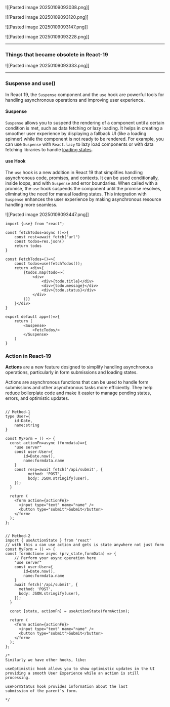 ![[Pasted image 20250109093038.png]]

![[Pasted image 20250109093120.png]]

![[Pasted image 20250109093147.png]]

![[Pasted image 20250109093228.png]]

---

### Things that became obsolete in React-19

![[Pasted image 20250109093333.png]]

---

### Suspense and use()

In React 19, the `Suspense` component and the `use` hook are powerful tools for handling asynchronous operations and improving user experience.

#### Suspense
`Suspense` allows you to suspend the rendering of a component until a certain condition is met, such as data fetching or lazy loading. It helps in creating a smoother user experience by displaying a fallback UI (like a loading spinner) while the component is not ready to be rendered. For example, you can use `Suspense` with `React.lazy` to lazy load components or with data fetching libraries to handle [loading states](https://www.youtube.com/watch?v=xwr7ZyfKzjA).

#### use Hook
The `use` hook is a new addition in React 19 that simplifies handling asynchronous code, promises, and contexts. It can be used conditionally, inside loops, and with `Suspense` and error boundaries. When called with a promise, the `use` hook suspends the component until the promise resolves, eliminating the need for manual loading states. This integration with `Suspense` enhances the user experience by making asynchronous resource handling more seamless.



![[Pasted image 20250109093447.png]]

```tsx
import {use} from "react";

const fetchTodos=async ()=>{
	const rest=await fetch("url")
	const todos=res.json()
	return todos
}

const FetchTodos=()=>{
	const todos=use(fetchTodos());
	return <div>{
		{todos.map(todo=>(
			<div>
				<div>{todo.title}</div>
				<div>{todo.message}</div>
				<div>{todo.status}</div>
			</div>
		))}
	}</div>
}

export default app=()=>{
	return (
		<Suspense>
			<FetcTodos/>
		</Suspense>
	)
}
```
### Action in React-19

**Actions** are a new feature designed to simplify handling asynchronous operations, particularly in form submissions and loading states.

Actions are asynchronous functions that can be used to handle form submissions and other asynchronous tasks more efficiently. They help reduce boilerplate code and make it easier to manage pending states, errors, and optimistic updates.

```tsx

// Method-1
type User={
	id:Date,
	name:string
}

const MyForm = () => {
  const actionFn=async (formdata)=>{
	"use server"
	const user:User={
		id=Date.now(),
		name:formdata.name
	}
	const resp=await fetch('/api/submit', {
		  method: 'POST',
		  body: JSON.stringify(user),
	});
  }

  return (
    <form action={actionFn}>
      <input type="text" name="name" />
      <button type="submit">Submit</button>
    </form>
  );
};


// Method-2
import { useActionState } from 'react'
// with this u can use action and gets is state anywhere not just form
const MyForm = () => {
const formAction= async (prv_state,formData) => {
    // Perform your async operation here
    "use server"
    const user:User={
		id=Date.now(),
		name:formdata.name
	}
    await fetch('/api/submit', {
      method: 'POST',
      body: JSON.stringify(user),
    });
  }
  
  const [state, actionFn] = useActionState(formAction);

  return (
    <form action={actionFn}>
      <input type="text" name="name" />
      <button type="submit">Submit</button>
    </form>
  );
};

/*
Similarly we have other hooks, like:

useOptimistic hook allows you to show optimistic updates in the UI providing a smooth User Experience while an action is still processing. 
  
useFormStatus hook provides information about the last 
submission of the parent’s form.
  
*/
```